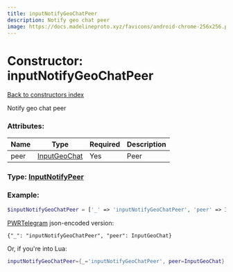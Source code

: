 ```yaml
---
title: inputNotifyGeoChatPeer
description: Notify geo chat peer
image: https://docs.madelineproto.xyz/favicons/android-chrome-256x256.png
---
```

# Constructor: inputNotifyGeoChatPeer  
[Back to constructors index](index.md)



Notify geo chat peer

### Attributes:

| Name     |    Type       | Required | Description |
|----------|---------------|----------|-------------|
|peer|[InputGeoChat](../types/InputGeoChat.md) | Yes|Peer|



### Type: [InputNotifyPeer](../types/InputNotifyPeer.md)


### Example:

```php
$inputNotifyGeoChatPeer = ['_' => 'inputNotifyGeoChatPeer', 'peer' => InputGeoChat];
```  

[PWRTelegram](https://pwrtelegram.xyz) json-encoded version:

```
{"_": "inputNotifyGeoChatPeer", "peer": InputGeoChat}
```


Or, if you're into Lua:

```lua
inputNotifyGeoChatPeer={_='inputNotifyGeoChatPeer', peer=InputGeoChat}

```


